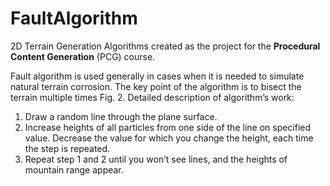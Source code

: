 # FaultAlgorithm
2D Terrain Generation Algorithms created as the project for the **Procedural Content Generation** (PCG) course.

Fault algorithm is used generally in cases when it is needed to simulate natural terrain corrosion. 
The key point of the algorithm is to bisect the terrain multiple times Fig. 2. Detailed description of algorithm’s work:
1.	Draw a random line through the plane surface.
2.	Increase heights of all particles from one side of the line on specified value. Decrease the value for which you change the height, each time the step is repeated.
3.	Repeat step 1 and 2 until you won’t see lines, and the heights of mountain range appear. 
